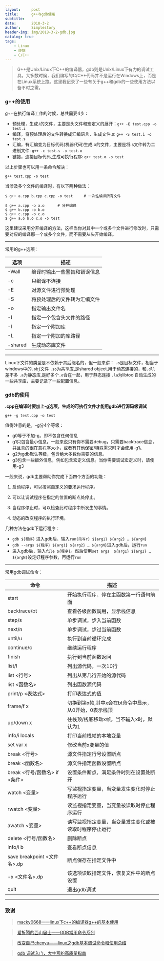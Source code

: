 ```yaml
---
layout:     post
title:      g++与gdb使用
subtitle:   
date:       2018-3-2
author:     Simplestory
header-img: img/2018-3-2-gdb.jpg
catalog: true
tags:
    - Linux
    - 终端
    - C/C++
---
```


> G++是Unix/Linux下C++的编译器，gdb则是Unix/Linux下有力的调试工具。大多数时候，我们编写的C/C++代码并不是运行在Windows上，而是在Linux系统上跑。这里我记录了一些有关于g++和gdb的一些使用方法以备不时之需。

### g++的使用

g++在执行编译工作的时候，总共需要4步：

- 预处理，生成.i的文件，主要是头文件和宏定义的展开：`g++ -E test.cpp -o test.i`
- 编译，将预处理后的文件转换成汇编语言，生成文件.s: `g++ -S test.i -o test.s`
- 汇编，有汇编变为目标代码(机器代码)生成.o的文件，主要是将.s文件转为二进制文件: `g++ -c test.s -o test.o`
- 链接，连接目标代码,生成可执行程序: `g++ test.o -o test`

以上步骤也可以用一条命令解决：

`g++ test.cpp -o test`

当涉及多个文件的编译时，有以下两种做法：

```
$ g++ a.cpp b.cpp c.cpp -o test     # 一次性编译所有文件

$ g++ a.cpp -o a.o      # 分开编译
$ g++ b.cpp -o b.o
$ g++ c.cpp -o c.o
$ g++ a.o b.o c.o -o test
```

这里建议采用分开编译的方法，这样当你对其中一个或多个文件进行修改时，只需要对应的编译那一个或多个文件，而不需要从头开始编译。

---

常用的g++选项：

选项    |描述
--------|-----------
-Wall   |编译时输出一些警告和错误信息
-c      |只编译不连接
-E      |对源文件进行预处理
-S      |将预处理后的文件转为汇编文件
-o      |指定输出文件名
-I      |指定一个包含头文件的路径
-l      |指定一个附加库
-L      |指定一个附加的库路径
-shared |生成动态库文件

---

Linux下文件的类型是不依赖于其后缀名的，但一般来讲：
`.o`是目标文件，相当于windows中的`.obj`文件
`.so`为共享库,是shared object,用于动态连接的，和`.dll`差不多
`.a`为静态库,是好多个`.o`合在一起，用于静态连接
`.la`为libtool自动生成的一些共享库，主要记录了一些配置信息。

### gdb的使用

**.cpp在编译时要加上-g选项，生成的可执行文件才能用gdb进行源码级调试**

`g++ -g test.cpp -o test`

值得注意的是，-g分4个等级：

- g0等于不加-g。即不包含任何信息
- g1只包含最小信息，一般来说只有你不需要debug，只需要backtrace信息，并且真的很在意程序大小，或者有其他保密/特殊需求时才会使用-g1。
- g2为gdb默认等级，包含绝大多数你需要的信息。
- g3包含一些额外信息，例如包含宏定义信息。当你需要调试宏定义时，请使用-g3

一般来说，gdb主要帮助你完成下面四个方面的功能：

1. 启动程序，可以按照自定义的要求运行程序。

2. 可以让调试程序在指定的位置的断点处停止。

3. 当程序停止时，可以检查此时程序中所发生的事情。

4. 动态的改变程序的执行环境。

几种方法在gdb下运行程序：

- `gdb ${程序}` 进入gdb后，输入`run(简写r) ${arg1} ${arg2} … ${argN}`
- `gdb --args ${程序} ${arg1} ${arg2} … ${argN}`进入gdb后，运行`run`
- 进入gdb后，输入`file ${程序}`。然后使用`set args  ${arg1} ${arg2} … ${argN}`设定好程序参数，再运行`run`

---

常用gdb调试命令：

命令         |描述
-------------|-------------------
start         |开始执行程序，停在主函数第一行语句前面
backtrace/bt  |查看各级函数调用，显示栈信息
step/s        |单步调试，步入当前函数
next/n        |单步调试，步过当前函数
until/u       |执行到当前循环完成
continue/c    |继续运行程序
finish        |执行到当前函数返回
list/l        |列出源代码，一次10行
list <行号>    |列出从第几行开始的源代码
list <函数名>   |列出函数源代码
print/p <表达式>  |打印表达式的值
frame/f x     |切换到第x帧,其中x会在bt命令中显示，从0开始，0表示栈顶
up/down x     |往栈顶/栈底移动x帧，当不输入x时，默认为1
info/i locals   |打印当前栈帧的本地变量
set var x     |修改当前x变量的值
break <行号>   |源文件指定行号设置断点
break <函数名>  |源文件指定函数设置断点
break <行号/函数名> if <条件>  |设置条件断点，满足条件时则在设置处断开
watch <变量>   |写监视指定变量，当变量发生变化时停止程序运行
rwatch <变量>  |读监视指定变量，当变量被读取时停止程序运行
awatch <变量>  |读写监视指定变量，当变量发生变化或被读取时程序停止运行
delete <行号/函数名>  |删除断点
info/i b      |查看断点信息
save breakpoint <文件名>.dp  |断点保存在指定文件中
-x <文件名>.dp  |该选项读取指定文件，恢复文件中的断点设置
quit          |退出gdb调试

---

### 致谢

> [macky0668——linux下c++的编译器g++的基本使用](http://blog.csdn.net/macky0668/article/details/5736737)

> [爱折腾的西山居士——GDB常用命令系列](http://www.cnblogs.com/xsln/p/gdb_instructions.html)

> [改变自己chenyu——linux之gdb基本调试命令和使用总结](http://blog.csdn.net/u011068702/article/details/53925415)

> [gdb 调试入门，大牛写的高质量指南](http://blog.jobbole.com/107759/)
